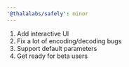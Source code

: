 ```yaml
---
'@thalalabs/safely': minor
---
```


1. Add interactive UI
2. Fix a lot of encoding/decoding bugs
3. Support default parameters
4. Get ready for beta users

